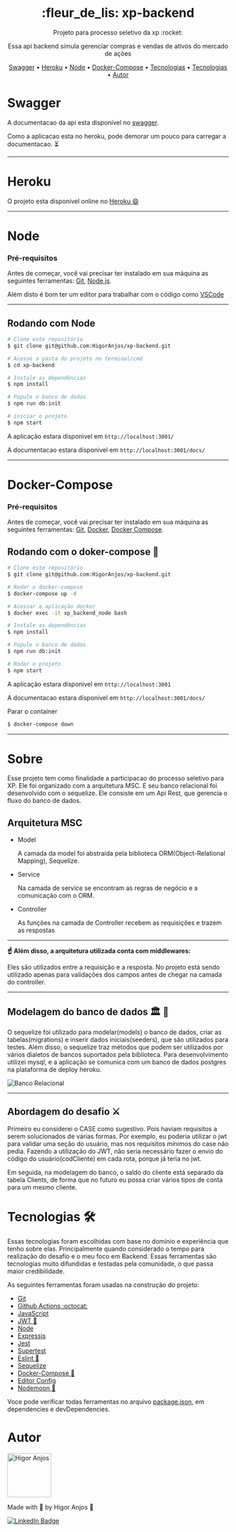 <h1 align="center">:fleur_de_lis: xp-backend</h1>

<p align="center">Projeto para processo seletivo da xp :rocket: </p>
<p align="center">Essa api backend simula gerenciar compras e vendas de ativos do mercado de ações</p>

<p align="center">
  <a href="#Swagger">Swagger</a> •
  <a href="#Heroku">Heroku</a> •
  <a href="#Node">Node</a> •
  <a href="#Docker-Compose">Docker-Compose</a> •
  <a href="#Sobre">Tecnologias</a> •
  <a href="#Tecnologias">Tecnologias</a> •
  <a href="#Autor">Autor</a>
</p>



# Swagger
A documentacao da api esta disponível no [swagger](https://xpbackend.herokuapp.com/docs/).

Como a aplicacao esta no heroku, pode demorar um pouco para carregar a documentacao. :hourglass_flowing_sand:

---
# Heroku

O projeto esta disponível online no
[Heroku :smile:](https://xpbackend.herokuapp.com/)

---

# Node

### Pré-requisitos

Antes de começar, você vai precisar ter instalado em sua máquina as seguintes ferramentas:
[Git](https://git-scm.com), [Node.js](https://nodejs.org/en/).

Além disto é bom ter um editor para trabalhar com o código como [VSCode](https://code.visualstudio.com/)

---

## Rodando com Node

```bash
# Clone este repositório
$ git clone git@github.com:HigorAnjos/xp-backend.git

# Acesse a pasta do projeto no terminal/cmd
$ cd xp-backend

# Instale as dependências
$ npm install

# Popule o banco de dados
$ npm run db:init

# iniciar o projeto
$ npm start
```

A aplicação estara disponivel em ```http://localhost:3001/```

A documentacao estara disponivel em ```http://localhost:3001/docs/```

---

# Docker-Compose

### Pré-requisitos

Antes de começar, você vai precisar ter instalado em sua máquina as seguintes ferramentas:
[Git](https://git-scm.com), [Docker](https://www.docker.com/), [Docker Compose](https://docs.docker.com/compose/install/).

## Rodando com o doker-compose :whale2:

```bash
# Clone este repositório
$ git clone git@github.com:HigorAnjos/xp-backend.git

# Rodar o docker-compose
$ docker-compose up -d

# Acessar a aplicação docker
$ docker exec -it xp_backend_node bash

# Instale as dependências
$ npm install

# Popule o banco de dados
$ npm run db:init

# Rodar o projeto
$ npm start
```

A aplicação estara disponivel em ```http://localhost:3001```

A documentacao estara disponivel em ```http://localhost:3001/docs/```

Parar o container
```bash
$ docker-compose down
```
---

# Sobre
<p>
  Esse projeto tem como finalidade a participacao do processo seletivo para XP. Ele foi organizado com a arquitetura MSC.
  E seu banco relacional foi desenvolvido com o sequelize. 
  Ele consiste em um Api Rest, que gerencia o fluxo do banco de dados.
</p>

## Arquitetura MSC

  - Model
  
    <p> A camada da model foi abstraida pela biblioteca ORM(Object-Relational Mapping), Sequelize.</p>
   
  - Service
   
    <p> Na camada de service se encontram as regras de negócio e a comunicação com o ORM.</p>
    
  - Controller

    <p> As funções na camada de Controller recebem as requisições e trazem as respostas </p>
   
---

   **:point_up: Além disso, a arquitetura utilizada conta com middlewares:**
   
   Eles são utilizados entre a requisição e a resposta. No projeto está sendo utilizado apenas para validações dos campos antes de chegar na camada do controller.

---
  
## Modelagem do banco de dados :classical_building: :game_die:

  O sequelize foi utilizado para modelar(models) o banco de dados, criar as tabelas(migrations) e inserir dados iniciais(seeders), que são utilizados para testes.
  Além disso, o sequelize traz métodos que podem ser utilizados por vários dialetos de bancos suportados pela biblioteca.
  Para desenvolvimento utilizei mysql, e a aplicação se comunica com um banco de dados postgres na plataforma de deploy heroku.
  
  
  ![Banco Relacional](https://github.com/HigorAnjos/xp-backend/blob/dev/models_db.png)

---

## Abordagem do desafio :crossed_swords:

Primeiro eu considerei o CASE como sugestivo. Pois haviam requisitos a serem solucionados de várias formas. Por exemplo, eu poderia utilizar o jwt para validar uma seção do usuário, mas nos requisitos mínimos do case não pedia. Fazendo a utilização do JWT, não seria necessário fazer o envio do código do usuário(codCliente) em cada rota, porque já teria no jwt.
 
Em seguida, na modelagem do banco, o saldo do cliente está separado da tabela Clients, de forma que no futuro eu possa criar vários tipos de conta para um mesmo cliente.


# Tecnologias :hammer_and_wrench:

Essas tecnologias foram escolhidas com base no domínio e experiência que tenho sobre elas. Principalmente quando considerado o tempo para realização do desafio e o meu foco em Backend. Essas ferramentas são tecnologias muito difundidas e testadas pela comunidade, o que passa maior credibilidade.

As seguintes ferramentas foram usadas na construção do projeto:

- [Git](https://git-scm.com/)
- [Github Actions :octocat:](https://docs.github.com/pt/actions)
- [JavaScript](https://developer.mozilla.org/en-US/docs/Web/JavaScript)
- [JWT :closed_lock_with_key:](https://jwt.io/)
- [Node](https://nodejs.org/en/)
- [Expressjs](https://expressjs.com/pt-br/)
- [Jest](https://jestjs.io/pt-BR/)
- [Supertest](https://www.npmjs.com/package/supertest)
- [Eslint :lipstick:](https://eslint.org/)
- [Sequelize](https://sequelize.org/docs/v6/getting-started/)
- [Docker-Compose :whale2:](https://docs.docker.com/compose/)
- [Editor Config](https://editorconfig.org/)
- [Nodemoon :crescent_moon:](https://www.npmjs.com/package/nodemon)

Voce pode verificar todas ferramentas no arquivo [package.json](https://github.com/HigorAnjos/xp-backend/blob/main/package.json), em dependencies e devDependencies.


# Autor

<img alt="Higor Anjos" title="Higor Anjos" src="https://avatars.githubusercontent.com/u/38214470?v=4" height="100" width="100" />

Made with 💜 by Higor Anjos 👋

[![LinkedIn Badge](https://img.shields.io/badge/-Higor_Anjos-blue?style=flat-square&logo=Linkedin&logoColor=white&link=https://www.linkedin.com/in/higoranjos)](https://www.linkedin.com/in/higoranjos)



